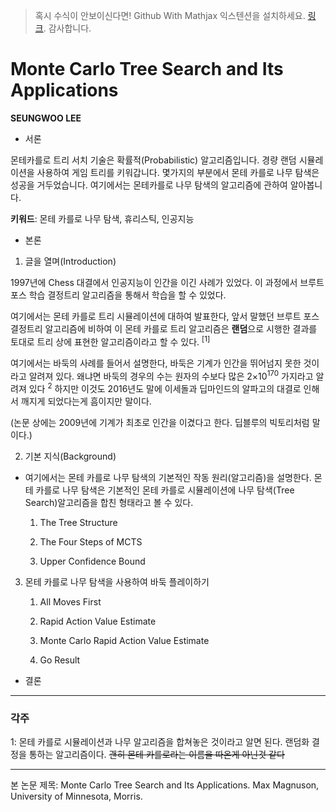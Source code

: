 > 혹시 수식이 안보이신다면! Github With Mathjax 익스텐션을 설치하세요. [링크](https://chrome.google.com/webstore/detail/github-with-mathjax/ioemnmodlmafdkllaclgeombjnmnbima?utm_source=chrome-ntp-icon). 감사합니다.

# Monte Carlo Tree Search and Its Applications

**SEUNGWOO LEE**

- 서론

몬테카를로 트리 서치 기술은 확률적(Probabilistic) 알고리즘입니다. 경량 랜덤 시뮬레이션을 사용하여 게임 트리를 키워갑니다. 몇가지의 부분에서 몬테 카를로 나무 탐색은 성공을 거두었습니다. 여기에서는 몬테카를로 나무 탐색의 알고리즘에 관하여 알아봅니다.

**키워드**: 몬테 카를로 나무 탐색, 휴리스틱, 인공지능

- 본론

1. 글을 열며(Introduction)

1997년에 Chess 대결에서 인공지능이 인간을 이긴 사례가 있었다. 이 과정에서 브루트 포스 학습 결정트리 알고리즘을 통해서 학습을 할 수 있었다.

여기에서는 몬테 카를로 트리 시뮬레이션에 대하여 발표한다, 앞서 말했던 브루트 포스 결정트리 알고리즘에 비하여 이 몬테 카를로 트리 알고리즘은 **랜덤**으로 시행한 결과를 토대로 트리 상에 표현한 알고리즘이라고 할 수 있다. <sup>[1]</sup>

여기에서는 바둑의 사례를 들어서 설명한다, 바둑은 기계가 인간을 뛰어넘지 못한 것이라고 알려져 있다. 왜냐면 바둑의 경우의 수는 원자의 수보다 많은 2×10<sup>170</sup> 가지라고 알려져 있다 <sup>2</sup> 하지만 이것도 2016년도 말에 이세돌과 딥마인드의 알파고의 대결로 인해서 깨지게 되었다는게 흠이지만 말이다.

(논문 상에는 2009년에 기계가 최초로 인간을 이겼다고 한다. 딥블루의 빅토리처럼 말이다.)

2. 기본 지식(Background)

- 여기에서는 몬테 카를로 나무 탐색의 기본적인 작동 원리(알고리즘)을 설명한다. 몬테 카를로 나무 탐색은 기본적인 몬테 카를로 시뮬레이션에 나무 탐색(Tree Search)알고리즘을 합친 형태라고 볼 수 있다. 

	1. The Tree Structure

	2. The Four Steps of MCTS

	3. Upper Confidence Bound

3. 몬테 카를로 나무 탐색을 사용하여 바둑 플레이하기

	1. All Moves First

	2. Rapid Action Value Estimate

	3. Monte Carlo Rapid Action Value Estimate

	4. Go Result

- 결론

-------------

### 각주

1: 몬테 카를로 시뮬레이션과 나무 알고리즘을 합쳐놓은 것이라고 알면 된다. 랜덤화 결정을 통하는 알고리즘이다. ~~괜히 몬테 카를로라는 이름을 따온게 아닌것 같다~~

-------------

본 논문 제목: Monte Carlo Tree Search and Its Applications. Max Magnuson, University of Minnesota, Morris.